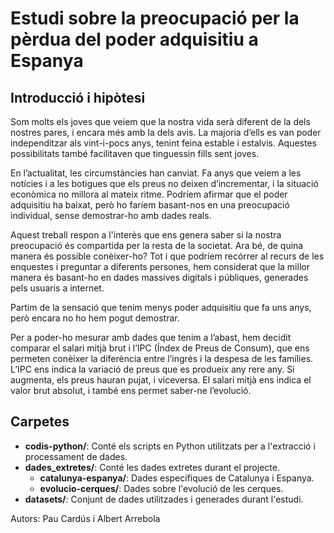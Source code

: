 # Estudi sobre la preocupació per la pèrdua del poder adquisitiu a Espanya

## Introducció i hipòtesi
Som molts els joves que veiem que la nostra vida serà diferent de la dels nostres pares, i encara més amb la dels avis. La majoria d’ells es van poder independitzar als vint-i-pocs anys, tenint feina estable i estalvis. Aquestes possibilitats també facilitaven que tinguessin fills sent joves.

En l’actualitat, les circumstàncies han canviat. Fa anys que veiem a les notícies i a les botigues que els preus no deixen d’incrementar, i la situació econòmica no millora al mateix ritme. Podríem afirmar que el poder adquisitiu ha baixat, però ho faríem basant-nos en una preocupació individual, sense demostrar-ho amb dades reals.

Aquest treball respon a l'interès que ens genera saber si la nostra preocupació és compartida per la resta de la societat. Ara bé, de quina manera és possible conèixer-ho? Tot i que podríem recórrer al recurs de les enquestes i preguntar a diferents persones, hem considerat que la millor manera és basant-ho en dades massives digitals i públiques, generades pels usuaris a internet.

Partim de la sensació que tenim menys poder adquisitiu que fa uns anys, però encara no ho hem pogut demostrar.

Per a poder-ho mesurar amb dades que tenim a l’abast, hem decidit comparar el salari mitjà brut i l’IPC (Índex de Preus de Consum), que ens permeten conèixer la diferència entre l’ingrés i la despesa de les famílies. L’IPC ens indica la variació de preus que es produeix any rere any.
Si augmenta, els preus hauran pujat, i viceversa. El salari mitjà ens indica el valor brut absolut, i també ens permet saber-ne l’evolució.

## Carpetes
- **codis-python/**: Conté els scripts en Python utilitzats per a l'extracció i processament de dades.
- **dades_extretes/**: Conté les dades extretes durant el projecte.
  - **catalunya-espanya/**: Dades específiques de Catalunya i Espanya.
  - **evolucio-cerques/**: Dades sobre l'evolució de les cerques.
- **datasets/**: Conjunt de dades utilitzades i generades durant l'estudi.

Autors: Pau Cardús i Albert Arrebola
